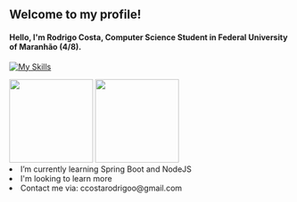 ## Welcome to my profile!
 #### <p>Hello, I'm Rodrigo Costa, Computer Science Student in Federal University of Maranhão (4/8).</p>
[![My Skills](https://skillicons.dev/icons?i=java,spring,js,nodejs,express,html,css,c,py,mysql,mongodb,git,windows)](https://skillicons.dev)
<div>
    <img height="150em" src="https://github-readme-stats-ten-gilt.vercel.app/api?username=ccostarod&show_icons=true&theme=tokyonight&count_private=true">
    <img height="150em" src="https://github-readme-stats-ten-gilt.vercel.app/api/top-langs/?username=ccostarod&layout=compact&theme=tokyonight&langs_count=10">
</div>
  <li>I’m currently learning Spring Boot and NodeJS</li>
  <li>I'm looking to learn more</li>
  <li>Contact me via: ccostarodrigoo@gmail.com</li>

